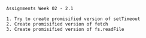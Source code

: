     Assignments Week 02 - 2.1 
   
    1. Try to create promisified version of setTimeout
    2. Create promisified version of fetch
    3. Create promisified version of fs.readFile
